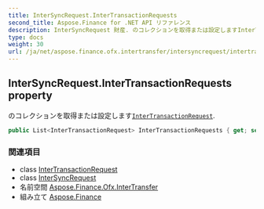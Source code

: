 ```yaml
---
title: InterSyncRequest.InterTransactionRequests
second_title: Aspose.Finance for .NET API リファレンス
description: InterSyncRequest 財産. のコレクションを取得または設定しますInterTransactionRequest.
type: docs
weight: 30
url: /ja/net/aspose.finance.ofx.intertransfer/intersyncrequest/intertransactionrequests/
---
```

## InterSyncRequest.InterTransactionRequests property

のコレクションを取得または設定します[`InterTransactionRequest`](../../intertransactionrequest/).

```csharp
public List<InterTransactionRequest> InterTransactionRequests { get; set; }
```

### 関連項目

* class [InterTransactionRequest](../../intertransactionrequest/)
* class [InterSyncRequest](../)
* 名前空間 [Aspose.Finance.Ofx.InterTransfer](../../intersyncrequest/)
* 組み立て [Aspose.Finance](../../../)



